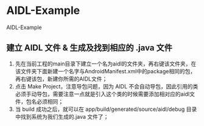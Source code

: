 # AIDL-Example
AIDL-Example

## 建立 AIDL 文件 & 生成及找到相应的 .java 文件

 1. 先在当前工程的main目录下建立一个名为aidl的文件夹，再右键该文件夹，在该文件夹下面新建一个名字与AndroidManifest.xml中的package相同的包，再右键该包，新建你所需的AIDL文件；
 2. 点击 Make Project，注意导包问题，因为 AIDL 不会自动导包，因此引用的类必须手动导包，需要注意一点就是引入这个类的时候需要添加相对应的aidl文件，包名必须相同；
 3. 当 build 成功之后，就可以在 app/build/generated/source/aidl/debug 目录中找到系统为我们生成的.java 文件了；